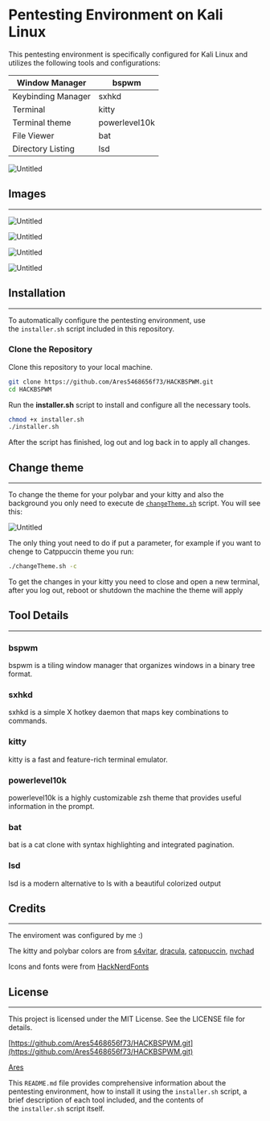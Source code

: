 # **Pentesting Environment on Kali Linux**

This pentesting environment is specifically configured for Kali Linux and utilizes the following tools and configurations:

| Window Manager | bspwm |
| --- | --- |
| Keybinding Manager  | sxhkd |
| Terminal | kitty |
| Terminal theme | powerlevel10k |
| File Viewer | bat |
| Directory Listing | lsd |

![Untitled](README%20df198129275a48b0811c2b275cf58638/Untitled.jpeg)

## Images

---

![Untitled](README%20df198129275a48b0811c2b275cf58638/Untitled.png)

![Untitled](README%20df198129275a48b0811c2b275cf58638/Untitled%201.png)

![Untitled](README%20df198129275a48b0811c2b275cf58638/Untitled%202.png)

![Untitled](README%20df198129275a48b0811c2b275cf58638/Untitled%203.png)

## **Installation**

---

To automatically configure the pentesting environment, use the `installer.sh` script included in this repository.

### **Clone the Repository**

Clone this repository to your local machine.

```bash
git clone https://github.com/Ares5468656f73/HACKBSPWM.git
cd HACKBSPWM
```

Run the **installer.sh** script to install and configure all the necessary tools.

```bash
chmod +x installer.sh
./installer.sh
```

After the script has finished, log out and log back in to apply all changes.

## Change theme

---

To change the theme for your polybar and your kitty and also the background you only need to execute de [`changeTheme.sh`](http://changeTheme.sh) script. You will see this:

![Untitled](README%20df198129275a48b0811c2b275cf58638/Untitled%204.png)

The only thing yout need to do if put a parameter, for example if you want to chenge to Catppuccin theme you run:

```bash
./changeTheme.sh -c
```

To get the changes in your kitty you need to close and open a new terminal, after you log out, reboot or shutdown the machine the theme will apply

## **Tool Details**

---

### **bspwm**

bspwm is a tiling window manager that organizes windows in a binary tree format.

### **sxhkd**

sxhkd is a simple X hotkey daemon that maps key combinations to commands.

### **kitty**

kitty is a fast and feature-rich terminal emulator.

### **powerlevel10k**

powerlevel10k is a highly customizable zsh theme that provides useful information in the prompt.

### **bat**

bat is a cat clone with syntax highlighting and integrated pagination.

### **lsd**

lsd is a modern alternative to ls with a beautiful colorized output

## **Credits**

---

The enviroment was configured by me :)

The kitty and polybar colors are from [s4vitar](https://www.youtube.com/@s4vitar), [dracula](https://draculatheme.com/), [catppuccin](https://catppuccin.com/), [nvchad](https://nvchad.com/)

Icons and fonts were from [HackNerdFonts](https://www.nerdfonts.com/)

## **License**

---

This project is licensed under the MIT License. See the LICENSE file for details.

[https://github.com/Ares5468656f73/HACKBSPWM.git](https://github.com/Ares5468656f73/HACKBSPWM.git)

[Ares](https://github.com/Ares5468656f73/)

This `README.md` file provides comprehensive information about the pentesting environment, how to install it using the `installer.sh` script, a brief description of each tool included, and the contents of the `installer.sh` script itself.